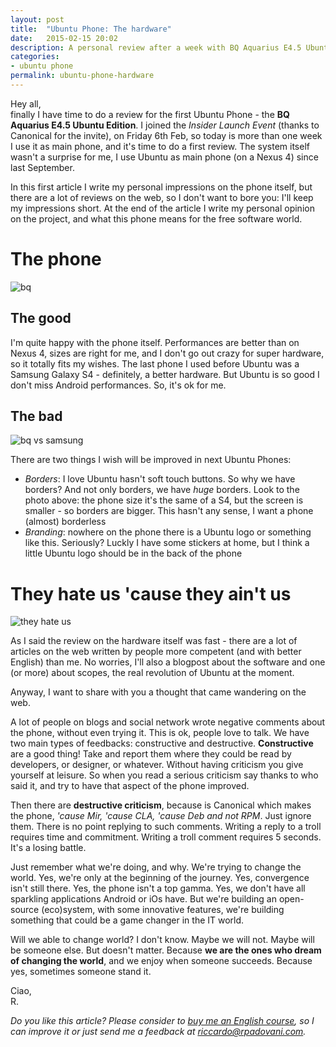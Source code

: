 ```yaml
---
layout: post
title:  "Ubuntu Phone: The hardware"
date:   2015-02-15 20:02
description: A personal review after a week with BQ Aquarius E4.5 Ubuntu Edition
categories:
- ubuntu phone
permalink: ubuntu-phone-hardware
---
```


Hey all,<br/> finally I have time to do a review for the first Ubuntu Phone -
the **BQ Aquarius E4.5 Ubuntu Edition**. I joined the *Insider Launch Event*
(thanks to Canonical for the invite), on Friday 6th Feb, so today is more than
one week I use it as main phone, and it's time to do a first review. The system
itself wasn't a surprise for me, I use Ubuntu as main phone (on a Nexus 4) since
last September.

In this first article I write my personal impressions on the phone itself, but
there are a lot of reviews on the web, so I don't want to bore you: I'll keep my
impressions short. At the end of the article I write my personal opinion on the
project, and what this phone means for the free software world.

# The phone

![bq][bq-phone]

## The good

I'm quite happy with the phone itself. Performances are better than on Nexus 4,
sizes are right for me, and I don't go out crazy for super hardware, so it
totally fits my wishes. The last phone I used before Ubuntu was a Samsung Galaxy
S4 - definitely, a better hardware. But Ubuntu is so good I don't miss Android
performances. So, it's ok for me.

## The bad

![bq vs samsung][bq-vs-samsung]

There are two things I wish will be improved in next Ubuntu Phones:

 - *Borders*: I love Ubuntu hasn't soft touch buttons. So why we have borders? And not only borders, we have *huge* borders. Look to the photo above: the phone size it's the same of a S4, but the screen is smaller - so borders are bigger. This hasn't any sense, I want a phone (almost) borderless
 - *Branding*: nowhere on the phone there is a Ubuntu logo or something like this. Seriously? Luckly I have some stickers at home, but I think a little Ubuntu logo should be in the back of the phone

# They hate us 'cause they ain't us

![they hate us][they-hate-us]

As I said the review on the hardware itself was fast - there are a lot of
articles on the web written by people more competent (and with better English)
than me. No worries, I'll also a blogpost about the software and one (or more)
about scopes, the real revolution of Ubuntu at the moment.

Anyway, I want to share with you a thought that came wandering on the web.

A lot of people on blogs and social network wrote negative comments about the
phone, without even trying it. This is ok, people love to talk. We have two main
types of feedbacks: constructive and destructive. **Constructive** are a good
thing! Take and report them where they could be read by developers, or designer,
or whatever. Without having criticism you give yourself at leisure. So when you
read a serious criticism say thanks to who said it, and try to have that aspect
of the phone improved.

Then there are **destructive criticism**, because is Canonical which makes the
phone, *'cause Mir, 'cause CLA, 'cause Deb and not RPM*. Just ignore them. There
is no point replying to such comments. Writing a reply to a troll requires time
and commitment. Writing a troll comment requires 5 seconds. It's a losing
battle.

Just remember what we're doing, and why. We're trying to change the world. Yes,
we're only at the beginning of the journey. Yes, convergence isn't still there.
Yes, the phone isn't a top gamma. Yes, we don't have all sparkling applications
Android or iOs have. But we're building an open-source (eco)system, with some
innovative features, we're building something that could be a game changer in
the IT world.

Will we able to change world? I don't know. Maybe we will not. Maybe will be
someone else. But doesn't matter. Because **we are the ones who dream of
changing the world**, and we enjoy when someone succeeds. Because yes, sometimes
someone stand it.

Ciao,<br/>
R.

*Do you like this article? Please consider to [buy me an English course][donation], so I can improve it or just send me a feedback at [riccardo@rpadovani.com](mailto:riccardo@rpadovani.com).*

[bq-phone]: http://img.rpadovani.com/posts/bq_phone.jpg
[bq-vs-samsung]: http://img.rpadovani.com/posts/bq_size.jpg
[they-hate-us]: http://img.rpadovani.com/posts/they_hate_us.jpg
[donation]: http://rpadovani.com/donations/

